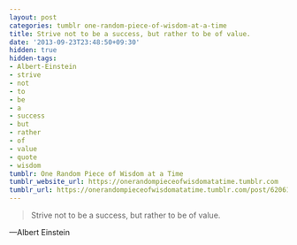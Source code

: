 ```yaml
---
layout: post
categories: tumblr one-random-piece-of-wisdom-at-a-time
title: Strive not to be a success, but rather to be of value.
date: '2013-09-23T23:48:50+09:30'
hidden: true
hidden-tags:
- Albert-Einstein
- strive
- not
- to
- be
- a
- success
- but
- rather
- of
- value
- quote
- wisdom
tumblr: One Random Piece of Wisdom at a Time
tumblr_website_url: https://onerandompieceofwisdomatatime.tumblr.com
tumblr_url: https://onerandompieceofwisdomatatime.tumblr.com/post/62061104151/strive-not-to-be-a-success-but-rather-to-be-of
---
```

> Strive not to be a success, but rather to be of value.

—Albert Einstein
